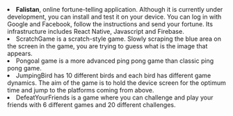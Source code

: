<li><b>Falistan</b>, online fortune-telling application. Although it is currently under development, you can install and test it on your device. You can log in with Google and Facebook, follow the instructions and send your fortune. Its infrastructure includes React Native, Javascript and Firebase.

<li>ScratchGame is a scratch-style game. Slowly scraping the blue area on the screen in the game, you are trying to guess what is the image that appears.

<li>Pongoal game is a more advanced ping pong game than classic ping pong game.

<li>JumpingBird has 10 different birds and each bird has different game dynamics. The aim of the game is to hold the device screen for the optimum time and jump to the platforms coming from above.

<li>DefeatYourFriends is a game where you can challenge and play your friends with 6 different games and 20 different challenges.
